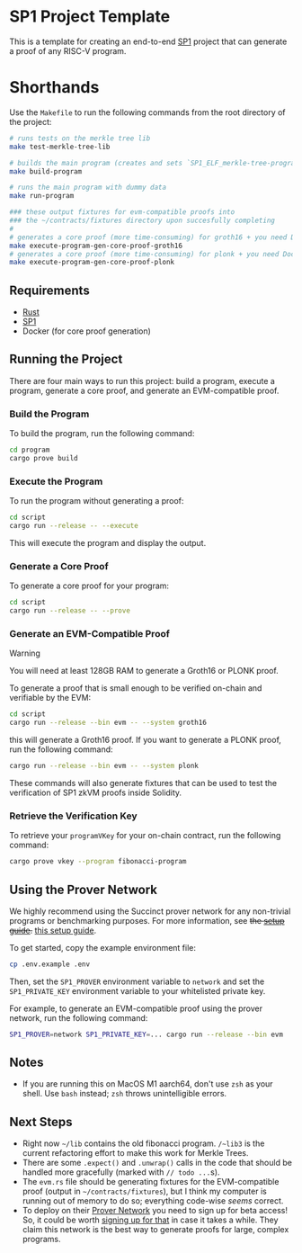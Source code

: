# SP1 Project Template

This is a template for creating an end-to-end [SP1](https://github.com/succinctlabs/sp1) project
that can generate a proof of any RISC-V program.

# Shorthands

Use the `Makefile` to run the following commands from the root directory of the project:

```sh
# runs tests on the merkle tree lib
make test-merkle-tree-lib

# builds the main program (creates and sets `SP1_ELF_merkle-tree-program`)
make build-program

# runs the main program with dummy data
make run-program

### these output fixtures for evm-compatible proofs into
### the ~/contracts/fixtures directory upon succesfully completing
#
# generates a core proof (more time-consuming) for groth16 + you need Docker running
make execute-program-gen-core-proof-groth16
# generates a core proof (more time-consuming) for plonk + you need Docker running
make execute-program-gen-core-proof-plonk
```

## Requirements

- [Rust](https://rustup.rs/)
- [SP1](https://docs.succinct.xyz/getting-started/install.html)
- Docker (for core proof generation)

## Running the Project

There are four main ways to run this project: build a program, execute a program, generate a core proof, and
generate an EVM-compatible proof.

### Build the Program

To build the program, run the following command:

```sh
cd program
cargo prove build
```

### Execute the Program

To run the program without generating a proof:

```sh
cd script
cargo run --release -- --execute
```

This will execute the program and display the output.

### Generate a Core Proof

To generate a core proof for your program:

```sh
cd script
cargo run --release -- --prove
```

### Generate an EVM-Compatible Proof

> [!WARNING]
> You will need at least 128GB RAM to generate a Groth16 or PLONK proof.

To generate a proof that is small enough to be verified on-chain and verifiable by the EVM:

```sh
cd script
cargo run --release --bin evm -- --system groth16
```

this will generate a Groth16 proof. If you want to generate a PLONK proof, run the following command:

```sh
cargo run --release --bin evm -- --system plonk
```

These commands will also generate fixtures that can be used to test the verification of SP1 zkVM proofs
inside Solidity.

### Retrieve the Verification Key

To retrieve your `programVKey` for your on-chain contract, run the following command:

```sh
cargo prove vkey --program fibonacci-program
```

## Using the Prover Network

We highly recommend using the Succinct prover network for any non-trivial programs or benchmarking purposes. For more information, see ~~the [setup guide](https://docs.succinct.xyz/generating-proofs/prover-network.html).~~ [this setup guide](https://docs.succinct.xyz/docs/generating-proofs/prover-network/key-setup).

To get started, copy the example environment file:

```sh
cp .env.example .env
```

Then, set the `SP1_PROVER` environment variable to `network` and set the `SP1_PRIVATE_KEY`
environment variable to your whitelisted private key.

For example, to generate an EVM-compatible proof using the prover network, run the following
command:

```sh
SP1_PROVER=network SP1_PRIVATE_KEY=... cargo run --release --bin evm
```

## Notes

- If you are running this on MacOS M1 aarch64, don't use `zsh` as your shell. Use `bash` instead; `zsh` throws unintelligible errors.

## Next Steps

- Right now `~/lib` contains the old fibonacci program. `/~lib3` is the current refactoring effort to make this work for Merkle Trees.
- There are some `.expect()` and `.unwrap()` calls in the code that should be handled more gracefully (marked with `// todo ...`s).
- The `evm.rs` file should be generating fixtures for the EVM-compatible proof (output in `~/contracts/fixtures`), but I think my computer is running out of memory to do so; everything code-wise *seems* correct.
- To deploy on their [Prover Network](https://docs.succinct.xyz/docs/generating-proofs/prover-network) you need to sign up for beta access! So, it could be worth [signing up for that](https://docs.google.com/forms/d/e/1FAIpQLSd-X9uH7G0bvXH_kjptnQtNil8L4dumrVPpFE4t8Ci1XT1GaQ/viewform) in case it takes a while. They claim this network is the best way to generate proofs for large, complex programs.

